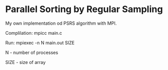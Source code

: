 # Parallel Sorting by Regular Sampling

My own implementation od PSRS algorithm with MPI.

Complilation: mpicc main.c

Run: mpiexec -n N main.out SIZE


N - number of processes

SIZE - size of array
